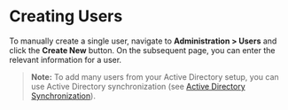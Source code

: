 [title]: # (Creating Users)
[tags]: # (Users)
[priority]: # (30)

# Creating Users

To manually create a single user, navigate to **Administration > Users** and click the **Create New** button. On the subsequent page, you can enter the relevant information for a user.

> **Note:** To add many users from your Active Directory setup, you can use Active Directory synchronization (see [Active Directory Synchronization](../../active-directory/index.md)).
